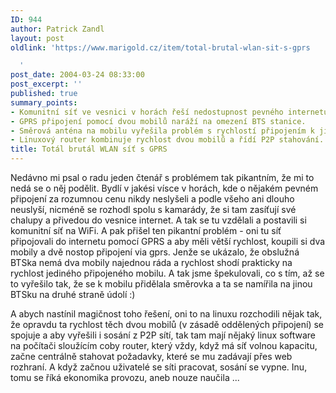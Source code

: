 ```yaml
---
ID: 944
author: Patrick Zandl
layout: post
oldlink: 'https://www.marigold.cz/item/total-brutal-wlan-sit-s-gprs

  '
post_date: 2004-03-24 08:33:00
post_excerpt: ''
published: true
summary_points:
- Komunitní síť ve vesnici v horách řeší nedostupnost pevného internetu WiFi sítí.
- GPRS připojení pomocí dvou mobilů naráží na omezení BTS stanice.
- Směrová anténa na mobilu vyřešila problém s rychlostí připojením k jiné BTS.
- Linuxový router kombinuje rychlost dvou mobilů a řídí P2P stahování.
title: Totál brutál WLAN síť s GPRS
---
```


<p>
Nedávno mi psal o radu jeden čtenář s problémem tak pikantním, že mi to nedá se o něj podělit. Bydlí v jakési vísce v horách, kde o nějakém pevném připojení za rozumnou cenu nikdy neslyšeli a podle všeho ani dlouho neuslyší, nicméně se rozhodl spolu s kamarády, že si tam zasíťují své chalupy a přivedou do vesnice internet. A tak se tu vzdělali a postavili si komunitní síť na WiFi. A pak přišel ten pikantní problém - oni tu síť připojovali do internetu pomocí GPRS a aby měli větší rychlost, koupili si dva mobily a dvě nostop připojení via gprs. Jenže se ukázalo, že obslužná BTSka nemá dva mobily najednou ráda a rychlost shodí prakticky na rychlost jediného připojeného mobilu. A tak jsme špekulovali, co s tím, až se to vyřešilo tak, že se k mobilu přidělala směrovka a ta se namířila na jinou BTSku na druhé straně údolí&#160;:)</p>

<p>
A abych nastínil magičnost toho řešení, oni to na linuxu rozchodili nějak tak, že opravdu ta rychlost těch dvou mobilů (v zásadě oddělených připojení) se spojuje a aby vyřešili i sosání z P2P sítí, tak tam mají nějaký linux software na počítači sloužícím coby router, který vždy, když má síť volnou kapacitu, začne centrálně stahovat požadavky, které se mu zadávají přes web rozhraní. A když začnou uživatelé se síti pracovat, sosání se vypne. Inu, tomu se říká ekonomika provozu, aneb nouze naučila ... </p>